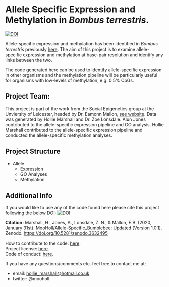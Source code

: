 # Allele Specific Expression and Methylation in *Bombus terrestris*.

[![DOI](https://zenodo.org/badge/DOI/10.5281/zenodo.3632495.svg)](https://doi.org/10.5281/zenodo.3632495)

Allele-specific expression and methylation has been identified in *Bombus terrestris* previously [here](https://doi.org/10.7717/peerj.3798). The aim of this project is to examine allele-specific expression and methylation at base-pair resolution and identify any links between the two.

The code generated here can be used to identify allele-specific expression in other organisms and the methylation pipeline will be particularly useful for organisms with low-levels of methylation, e.g. 0.5% CpGs. 

## Project Team: 

This project is part of the work from the Social Epigenetics group at the Unviersity of Leicester, headed by Dr. Eamonn Mallon, [see website](https://www2.le.ac.uk/projects/selab). Data was generated by Hollie Marshall and Dr. Zoe Lonsdale. Alun Jones contributed to the allele-specific expression pipeline and GO analysis. Hollie Marshall contributed to the allele-specific expression pipeline and conducted the allele-specific methylation analyses.

## Project Structure
- Allele
  - Expression
  - GO Analyses
  - Methylation
  
## Additional Info

If you would like to use any of the code found here please cite this project following the below DOI:
[![DOI](https://zenodo.org/badge/DOI/10.5281/zenodo.1974852.svg)](https://doi.org/10.5281/zenodo.1974852)

**Citation:** Marshall, H., Jones, A., Lonsdale, Z. N., & Mallon, E.B. (2020, January 31st). MooHoll/Allele-Specific_Bumblebee: Updated (Version 1.0.1). Zenodo. https://doi.org/10.5281/zenodo.3632495

How to contribute to the code: [here](Allele-Specific_Bumblebee/CONTRIBUTING.md).<br/>
Project license: [here](Allele-Specific_Bumblebee/LICENSE).<br/>
Code of conduct: [here](Allele-Specific_Bumblebee/CODE_OF_CONDUCT.md).

If you have any questions/comments etc. feel free to contact me at:
- email: hollie_marshall@hotmail.co.uk
- twitter: @mooholl
